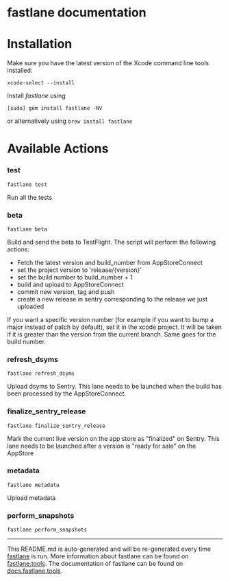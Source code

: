 fastlane documentation
================
# Installation

Make sure you have the latest version of the Xcode command line tools installed:

```
xcode-select --install
```

Install _fastlane_ using
```
[sudo] gem install fastlane -NV
```
or alternatively using `brew install fastlane`

# Available Actions
### test
```
fastlane test
```
Run all the tests
### beta
```
fastlane beta
```
Build and send the beta to TestFlight. The script will perform the following actions: 
- Fetch the latest version and build_number from AppStoreConnect
- set the project version to 'release/{version}'
- set the build number to build_number + 1
- build and upload to AppStoreConnect
- commit new version, tag and push
- create a new release in sentry corresponding to the release we just uploaded

If you want a specific version number (for example if you want to bump a major instead of patch by default), set it in the xcode project. It will be taken if it is greater than the version from the current branch. Same goes for the build number.
### refresh_dsyms
```
fastlane refresh_dsyms
```
Upload dsyms to Sentry. This lane needs to be launched when the build has been processed by the AppStoreConnect.
### finalize_sentry_release
```
fastlane finalize_sentry_release
```
Mark the current live version on the app store as "finalized" on Sentry. This lane needs to be launched after a version is "ready for sale" on the AppStore
### metadata
```
fastlane metadata
```
Upload metadata
### perform_snapshots
```
fastlane perform_snapshots
```


----

This README.md is auto-generated and will be re-generated every time [fastlane](https://fastlane.tools) is run.
More information about fastlane can be found on [fastlane.tools](https://fastlane.tools).
The documentation of fastlane can be found on [docs.fastlane.tools](https://docs.fastlane.tools).
